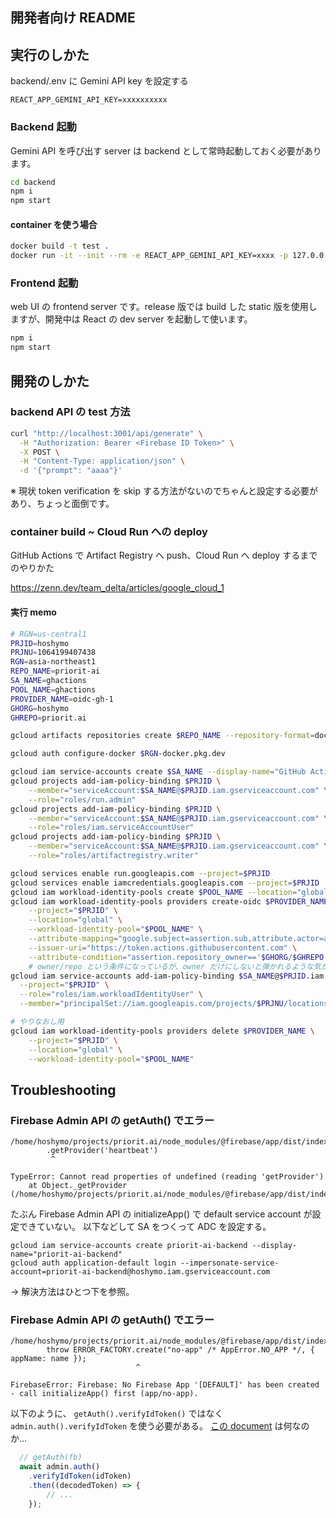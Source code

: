 ## 開発者向け README


## 実行のしかた

backend/.env に Gemini API key を設定する

```backend/.env
REACT_APP_GEMINI_API_KEY=xxxxxxxxxx
```

### Backend 起動

Gemini API を呼び出す server は backend として常時起動しておく必要があります。

```bash
cd backend
npm i
npm start
```

#### container を使う場合

```bash
docker build -t test .
docker run -it --init --rm -e REACT_APP_GEMINI_API_KEY=xxxx -p 127.0.0.1:3001:3001 test
```

### Frontend 起動

web UI の frontend server です。release 版では build した static 版を使用しますが、開発中は React の dev server を起動して使います。

```bash
npm i
npm start
```

## 開発のしかた

### backend API の test 方法

```bash
curl "http://localhost:3001/api/generate" \
  -H "Authorization: Bearer <Firebase ID Token>" \
  -X POST \
  -H "Content-Type: application/json" \
  -d '{"prompt": "aaaa"}'
```

※ 現状 token verification を skip する方法がないのでちゃんと設定する必要があり、ちょっと面倒です。

### container build ~ Cloud Run への deploy

GitHub Actions で Artifact Registry へ push、Cloud Run へ deploy するまでのやりかた

https://zenn.dev/team_delta/articles/google_cloud_1


#### 実行 memo

```bash
# RGN=us-central1
PRJID=hoshymo
PRJNU=1064199407438
RGN=asia-northeast1
REPO_NAME=priorit-ai
SA_NAME=ghactions
POOL_NAME=ghactions
PROVIDER_NAME=oidc-gh-1
GHORG=hoshymo
GHREPO=priorit.ai

gcloud artifacts repositories create $REPO_NAME --repository-format=docker --location=$RGN

gcloud auth configure-docker $RGN-docker.pkg.dev

gcloud iam service-accounts create $SA_NAME --display-name="GitHub Actions"
gcloud projects add-iam-policy-binding $PRJID \
    --member="serviceAccount:$SA_NAME@$PRJID.iam.gserviceaccount.com" \
    --role="roles/run.admin"
gcloud projects add-iam-policy-binding $PRJID \
    --member="serviceAccount:$SA_NAME@$PRJID.iam.gserviceaccount.com" \
    --role="roles/iam.serviceAccountUser"
gcloud projects add-iam-policy-binding $PRJID \
    --member="serviceAccount:$SA_NAME@$PRJID.iam.gserviceaccount.com" \
    --role="roles/artifactregistry.writer"

gcloud services enable run.googleapis.com --project=$PRJID
gcloud services enable iamcredentials.googleapis.com --project=$PRJID
gcloud iam workload-identity-pools create $POOL_NAME --location="global" --project=$PRJID
gcloud iam workload-identity-pools providers create-oidc $PROVIDER_NAME \
    --project="$PRJID" \
    --location="global" \
    --workload-identity-pool="$POOL_NAME" \
    --attribute-mapping="google.subject=assertion.sub,attribute.actor=assertion.actor,attribute.repository=assertion.repository" \
    --issuer-uri="https://token.actions.githubusercontent.com" \
    --attribute-condition="assertion.repository_owner=='$GHORG/$GHREPO'"
    # owner/repo という条件になっているが、owner だけにしないと弾かれるような気がする
gcloud iam service-accounts add-iam-policy-binding $SA_NAME@$PRJID.iam.gserviceaccount.com \
  --project="$PRJID" \
  --role="roles/iam.workloadIdentityUser" \
  --member="principalSet://iam.googleapis.com/projects/$PRJNU/locations/global/workloadIdentityPools/$POOL_NAME/attribute.repository/$GHORG/$GHREPO"

# やりなおし用
gcloud iam workload-identity-pools providers delete $PROVIDER_NAME \
    --project="$PRJID" \
    --location="global" \
    --workload-identity-pool="$POOL_NAME"
```

## Troubleshooting

### Firebase Admin API の getAuth() でエラー

```console
/home/hoshymo/projects/priorit.ai/node_modules/@firebase/app/dist/index.cjs.js:275
        .getProvider('heartbeat')
         ^

TypeError: Cannot read properties of undefined (reading 'getProvider')
    at Object._getProvider (/home/hoshymo/projects/priorit.ai/node_modules/@firebase/app/dist/index.cjs.js:275:10)
```

たぶん Firebase Admin API の initializeApp() で default service account が設定できていない。
以下などして SA をつくって ADC を設定する。

```console
gcloud iam service-accounts create priorit-ai-backend --display-name="priorit-ai-backend"
gcloud auth application-default login --impersonate-service-account=priorit-ai-backend@hoshymo.iam.gserviceaccount.com     
```

→ 解決方法はひとつ下を参照。

### Firebase Admin API の getAuth() でエラー

```console
/home/hoshymo/projects/priorit.ai/node_modules/@firebase/app/dist/index.cjs.js:729
        throw ERROR_FACTORY.create("no-app" /* AppError.NO_APP */, { appName: name });
                            ^

FirebaseError: Firebase: No Firebase App '[DEFAULT]' has been created - call initializeApp() first (app/no-app).
```

以下のように、 `getAuth().verifyIdToken()` ではなく `admin.auth().verifyIdToken` を使う必要がある。
[この document](https://firebase.google.com/docs/auth/admin/verify-id-tokens#verify_id_tokens_using_the_firebase_admin_sdk) は何なのか...

```ts
  // getAuth(fb)
  await admin.auth()
    .verifyIdToken(idToken)
    .then((decodedToken) => {
        // ...
    });
```
